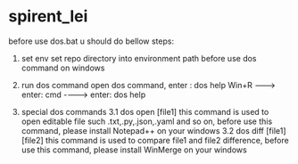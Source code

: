 # spirent_lei
before use dos.bat u should do bellow steps:
1. set env
   set repo directory into environment path before use dos command on windows

2. run dos command
   open dos command, enter : dos help
   Win+R ---> enter: cmd ----> enter: dos help

3. special dos commands
   3.1 dos open [file1] 
       this command is used to open editable file such .txt,.py,.json,.yaml and so on, before use this command, please install Notepad++ on your windows
   3.2 dos diff [file1] [file2]
       this command is used to compare file1 and file2 difference, before use this command, please install WinMerge on your windows